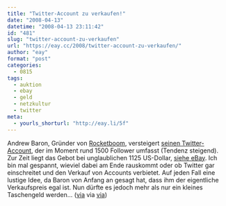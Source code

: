 ```yaml
---
title: "Twitter-Account zu verkaufen!"
date: "2008-04-13"
datetime: "2008-04-13 23:11:42"
id: "481"
slug: "twitter-account-zu-verkaufen"
url: "https://eay.cc/2008/twitter-account-zu-verkaufen/"
author: "eay"
format: "post"
categories:
  - 0815
tags:
  - auktion
  - ebay
  - geld
  - netzkultur
  - twitter
meta:
  - yourls_shorturl: "http://eay.li/5f"
---
```


Andrew Baron, Gründer von [Rocketboom](http://www.rocketboom.com/), versteigert [seinen Twitter-Account](http://twitter.com/andrewbaron), der im Moment rund 1500 Follower umfasst (Tendenz steigend). Zur Zeit liegt das Gebot bei unglaublichen 1125 US-Dollar, [siehe eBay](http://cgi.ebay.com/ws/eBayISAPI.dll?ViewItem&item=160229562828). Ich bin mal gespannt, wieviel dabei am Ende rauskommt oder ob Twitter gar einschreitet und den Verkauf von Accounts verbietet. Auf jeden Fall eine lustige Idee, da Baron von Anfang an gesagt hat, dass ihm der eigentliche Verkaufspreis egal ist. Nun dürfte es jedoch mehr als nur ein kleines Taschengeld werden... ([via](http://blog.webmaster-homepage.de/item/1887) via [via](http://www.techcrunch.com/2008/04/12/twitter-account-followers-for-sale-on-ebay/))
